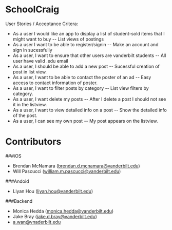 SchoolCraig
===========

User Stories / Acceptance Critera:
* As a user I would like an app to display a list of student-sold items that I might want to buy -- List views of postings
* As a user I want to be able to register/signin -- Make an account and sign in sucessfully
* As a user, I want to ensure that other users are vanderbilt students -- All user have valid .edu email
* As a user, I should be able to add a new post -- Sucessful creation of post in list view.
* As a user, I want to be able to contact the poster of an ad -- Easy access to contact information of poster.
* As a user, I want to filter posts by category -- List view filters by category.
* As a user, I want delete my posts -- After I delete a post I should not see it in the listview.
* As a user, I want to view detailed info on a post -- Show the detailed info of the post.
* As a user, I can see my own post -- My post appears on the listview.

Contributors
============

###iOS

* Brendan McNamara (brendan.d.mcnamara@vanderbilt.edu)
* Will Pascucci (william.m.pascucci@vanderbilt.edu)

###Andoid

* Liyan Hou (liyan.hou@vanderbilt.edu)

###Backend

* Monica Hedda (monica.hedda@vanderbilt.edu)
* Jake Bray (jake.d.bray@vanderbilt.edu)
* a.wan@vnaderbilt.edu
